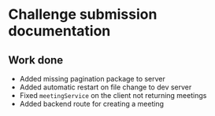 # Challenge submission documentation

## Work done

- Added missing pagination package to server
- Added automatic restart on file change to dev server
- Fixed `meetingService` on the client not returning meetings
- Added backend route for creating a meeting
